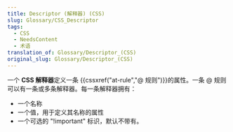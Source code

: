 ```yaml
---
title: Descriptor (解释器) (CSS)
slug: Glossary/CSS_Descriptor
tags:
  - CSS
  - NeedsContent
  - 术语
translation_of: Glossary/Descriptor_(CSS)
original_slug: Glossary/Descriptor_(CSS)
---
```


一个 **CSS 解释器**定义一条 {{cssxref("at-rule","@ 规则")}}的属性。一条 @ 规则可以有一条或多条解释器。每一条解释器拥有：

- 一个名称
- 一个值，用于定义其名称的属性
- 一个可选的 "!important" 标识，默认不带有。
